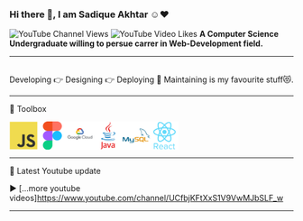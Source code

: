 ### Hi there 👋, I am Sadique Akhtar ☺️❤️
<img alt="YouTube Channel Views" src="https://img.shields.io/youtube/channel/views/UCfbjKFtXxS1V9VwMJbSLF_w?style=social">
<img alt="YouTube Video Likes" src="https://img.shields.io/youtube/likes/SPXs_vhuCSM?style=social">
<b>A Computer Science Undergraduate willing to persue carrer in Web-Development field. </b> <hr><br>
Developing 👉 Designing 👉 Deploying 🤜 Maintaining is my favourite stuff😻.
<hr>

🧰 Toolbox
<div style="display:flex; flex-direction:row;" >
<img src="https://github.com/devicons/devicon/blob/master/icons/javascript/javascript-original.svg?short_path=7975261" alt="java script logo" width="50" height="50"/>
<img src="https://github.com/devicons/devicon/blob/master/icons/figma/figma-original.svg" alt="java script logo" width="50" height="50"/>
<img src="https://github.com/devicons/devicon/blob/master/icons/googlecloud/googlecloud-original-wordmark.svg" alt="java script logo" width="50" height="50"/>
<img src="https://github.com/devicons/devicon/blob/master/icons/java/java-original-wordmark.svg" alt="java script logo" width="50" height="50"/>
  <img src="https://github.com/devicons/devicon/blob/master/icons/mysql/mysql-original-wordmark.svg" width="50" height="50"/>
  <img src="https://github.com/devicons/devicon/blob/master/icons/react/react-original-wordmark.svg" width="50" height="50" />
</div>

---

📡 Latest Youtube update


▶️  [...more youtube videos]https://www.youtube.com/channel/UCfbjKFtXxS1V9VwMJbSLF_w


---

<!--
**BraveSadique/bravesadique** is a ✨ _special_ ✨ repository because its `README.md` (this file) appears on your GitHub profile.

Here are some ideas to get you started:

- 🔭 I’m currently working on ...
- 🌱 I’m currently learning ...
- 👯 I’m looking to collaborate on ...
- 🤔 I’m looking for help with ...
- 💬 Ask me about ...
- 📫 How to reach me: ...
- 😄 Pronouns: ...
- ⚡ Fun fact: ...
-->
